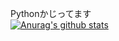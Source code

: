 Pythonかじってます  
[![Anurag's github stats](https://github-readme-stats.vercel.app/api/top-langs/?username=0kq-github&theme=tokyonight)](https://github.com/anuraghazra/github-readme-stats)
